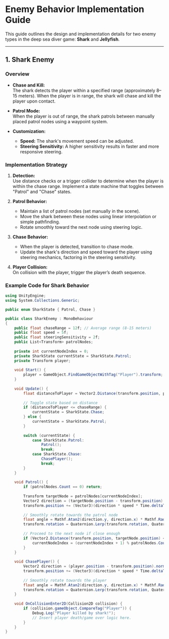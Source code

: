 # Enemy Behavior Implementation Guide

This guide outlines the design and implementation details for two enemy types in the deep sea diver game: **Shark** and **Jellyfish**.

---

## 1. Shark Enemy

### Overview

- **Chase and Kill:**  
  The shark detects the player within a specified range (approximately 8–15 meters). When the player is in range, the shark will chase and kill the player upon contact.

- **Patrol Mode:**  
  When the player is out of range, the shark patrols between manually placed patrol nodes using a waypoint system.

- **Customization:**  
  - **Speed:** The shark's movement speed can be adjusted.
  - **Steering Sensitivity:** A higher sensitivity results in faster and more responsive steering.

### Implementation Strategy

1. **Detection:**  
   Use distance checks or a trigger collider to determine when the player is within the chase range. Implement a state machine that toggles between "Patrol" and "Chase" states.

2. **Patrol Behavior:**  
   - Maintain a list of patrol nodes (set manually in the scene).  
   - Move the shark between these nodes using linear interpolation or simple pathfinding.
   - Rotate smoothly toward the next node using steering logic.

3. **Chase Behavior:**  
   - When the player is detected, transition to chase mode.
   - Update the shark's direction and speed toward the player using steering mechanics, factoring in the steering sensitivity.

4. **Player Collision:**  
   On collision with the player, trigger the player’s death sequence.

### Example Code for Shark Behavior

```csharp
using UnityEngine;
using System.Collections.Generic;

public enum SharkState { Patrol, Chase }

public class SharkEnemy : MonoBehaviour
{
    public float chaseRange = 12f; // Average range (8-15 meters)
    public float speed = 5f;
    public float steeringSensitivity = 2f;
    public List<Transform> patrolNodes;
    
    private int currentNodeIndex = 0;
    private SharkState currentState = SharkState.Patrol;
    private Transform player;
    
    void Start() {
        player = GameObject.FindGameObjectWithTag("Player").transform;
    }
    
    void Update() {
        float distanceToPlayer = Vector2.Distance(transform.position, player.position);
        
        // Toggle state based on distance
        if (distanceToPlayer <= chaseRange) {
            currentState = SharkState.Chase;
        } else {
            currentState = SharkState.Patrol;
        }
        
        switch (currentState) {
            case SharkState.Patrol:
                Patrol();
                break;
            case SharkState.Chase:
                ChasePlayer();
                break;
        }
    }
    
    void Patrol() {
        if (patrolNodes.Count == 0) return;
        
        Transform targetNode = patrolNodes[currentNodeIndex];
        Vector2 direction = (targetNode.position - transform.position).normalized;
        transform.position += (Vector3)(direction * speed * Time.deltaTime);
        
        // Smoothly rotate towards the patrol node
        float angle = Mathf.Atan2(direction.y, direction.x) * Mathf.Rad2Deg;
        transform.rotation = Quaternion.Lerp(transform.rotation, Quaternion.Euler(0, 0, angle), steeringSensitivity * Time.deltaTime);
        
        // Proceed to the next node if close enough
        if (Vector2.Distance(transform.position, targetNode.position) < 1f) {
            currentNodeIndex = (currentNodeIndex + 1) % patrolNodes.Count;
        }
    }
    
    void ChasePlayer() {
        Vector2 direction = (player.position - transform.position).normalized;
        transform.position += (Vector3)(direction * speed * Time.deltaTime);
        
        // Smoothly rotate towards the player
        float angle = Mathf.Atan2(direction.y, direction.x) * Mathf.Rad2Deg;
        transform.rotation = Quaternion.Lerp(transform.rotation, Quaternion.Euler(0, 0, angle), steeringSensitivity * Time.deltaTime);
    }
    
    void OnCollisionEnter2D(Collision2D collision) {
        if (collision.gameObject.CompareTag("Player")) {
            Debug.Log("Player killed by shark!");
            // Insert player death/game over logic here.
        }
    }
}
